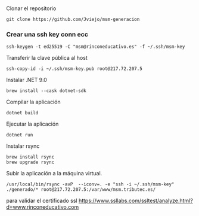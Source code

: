 # 

Clonar el repositorio
```
git clone https://github.com/Jviejo/msm-generacion
```

### Crear una ssh key conn ecc
```
ssh-keygen -t ed25519 -C "msm@rinconeducativo.es" -f ~/.ssh/msm-key
```

Transferir la clave pública al host
```
ssh-copy-id -i ~/.ssh/msm-key.pub root@217.72.207.5
```


Instalar .NET 9.0
```
brew install --cask dotnet-sdk
```

Compilar la aplicación
```
dotnet build
```

Ejecutar la aplicación
```
dotnet run
```

Instalar rsync
```
brew install rsync
brew upgrade rsync
```

Subir la aplicación a la máquina virtual.
```
/usr/local/bin/rsync -avP  --iconv=. -e "ssh -i ~/.ssh/msm-key" ./generado/* root@217.72.207.5:/var/www/msm.tributec.es/
```

para validar el certificado ssl
https://www.ssllabs.com/ssltest/analyze.html?d=www.rinconeducativo.com